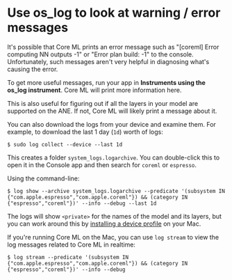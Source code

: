# Use os_log to look at warning / error messages

It's possible that Core ML prints an error message such as "[coreml] Error computing NN outputs -1" or "Error plan build: -1" to the console. Unfortunately, such messages aren't very helpful in diagnosing what's causing the error.

To get more useful messages, run your app in **Instruments using the os_log instrument**. Core ML will print more information here.

This is also useful for figuring out if all the layers in your model are supported on the ANE. If not, Core ML will likely print a message about it.

You can also download the logs from your device and examine them. For example, to download the last 1 day (`1d`) worth of logs:

```nohighlight
$ sudo log collect --device --last 1d
```

This creates a folder `system_logs.logarchive`. You can double-click this to open it in the Console app and then search for `coreml` or `espresso`.

Using the command-line:

```nohighlight
$ log show --archive system_logs.logarchive --predicate '(subsystem IN {"com.apple.espresso","com.apple.coreml"}) && (category IN {"espresso","coreml"})' --info --debug --last 1d
```

The logs will show `<private>` for the names of the model and its layers, but you can work around this by [installing a device profile](https://superuser.com/questions/1532031/how-to-show-private-data-in-macos-unified-log) on your Mac.

If you're running Core ML on the Mac, you can use `log stream` to view the log messages related to Core ML in realtime:

```nohighlight
$ log stream --predicate '(subsystem IN {"com.apple.espresso","com.apple.coreml"}) && (category IN {"espresso","coreml"})' --info --debug
```
